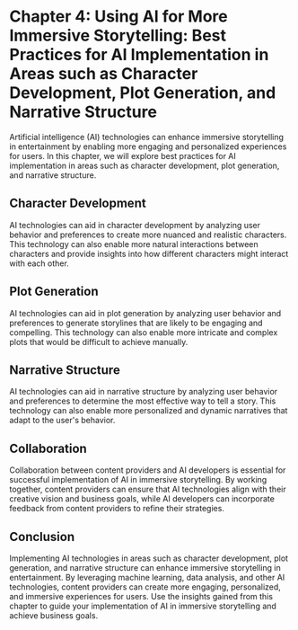Chapter 4: Using AI for More Immersive Storytelling: Best Practices for AI Implementation in Areas such as Character Development, Plot Generation, and Narrative Structure
==========================================================================================================================================================================

Artificial intelligence (AI) technologies can enhance immersive storytelling in entertainment by enabling more engaging and personalized experiences for users. In this chapter, we will explore best practices for AI implementation in areas such as character development, plot generation, and narrative structure.

Character Development
---------------------

AI technologies can aid in character development by analyzing user behavior and preferences to create more nuanced and realistic characters. This technology can also enable more natural interactions between characters and provide insights into how different characters might interact with each other.

Plot Generation
---------------

AI technologies can aid in plot generation by analyzing user behavior and preferences to generate storylines that are likely to be engaging and compelling. This technology can also enable more intricate and complex plots that would be difficult to achieve manually.

Narrative Structure
-------------------

AI technologies can aid in narrative structure by analyzing user behavior and preferences to determine the most effective way to tell a story. This technology can also enable more personalized and dynamic narratives that adapt to the user's behavior.

Collaboration
-------------

Collaboration between content providers and AI developers is essential for successful implementation of AI in immersive storytelling. By working together, content providers can ensure that AI technologies align with their creative vision and business goals, while AI developers can incorporate feedback from content providers to refine their strategies.

Conclusion
----------

Implementing AI technologies in areas such as character development, plot generation, and narrative structure can enhance immersive storytelling in entertainment. By leveraging machine learning, data analysis, and other AI technologies, content providers can create more engaging, personalized, and immersive experiences for users. Use the insights gained from this chapter to guide your implementation of AI in immersive storytelling and achieve business goals.
